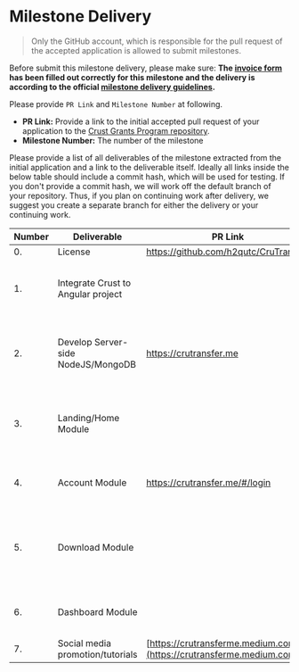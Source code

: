 # Milestone Delivery

> Only the GitHub account, which is responsible for the pull request of the accepted application is allowed to submit milestones. 

Before submit this milestone delivery, please make sure: **The [invoice form](https://docs.google.com/forms/d/e/1FAIpQLSfxKTRtoMzvqQiBL71YXA6gxl_XSsyNBHEBksFFC2AwWReU1w/viewform?usp=sf_link) has been filled out correctly for this milestone and the delivery is according to the official [milestone delivery guidelines](milestone-deliverables-guidelines.md).**  

Please provide `PR Link` and `Milestone Number` at following.
* **PR Link:** Provide a link to the initial accepted pull request of your application to the [Crust Grants Program repository](https://github.com/crustio/Crust-Grants-Program). 
* **Milestone Number:** The number of the milestone

Please provide a list of all deliverables of the milestone extracted from the initial application and a link to the deliverable itself. Ideally all links inside the below table should include a commit hash, which will be used for testing. If you don't provide a commit hash, we will work off the default branch of your repository. Thus, if you plan on continuing work after delivery, we suggest you create a separate branch for either the delivery or your continuing work.


| Number | Deliverable                | PR Link                                                      | Notes                                     |
| ------ | -------------------------- | ------------------------------------------------------------ | ----------------------------------------- |
| 0.     | License                    | https://github.com/h2qutc/CruTransfer              |                                 |
| 1.     | Integrate Crust to Angular project          |     |   Set up Angular project with Crust/IPFS                |
| 2.     | Develop Server-side NodeJS/MongoDB              |  https://crutransfer.me         |    Develop the backend (email service, database)        |
| 3.     | Landing/Home Module             |   |  Home page with form so that user can share the files                                |
| 4.     | Account Module                   |   https://crutransfer.me/#/login                      |   Sign in, Sign out, Reset Password…                     |
| 5.     | Download Module                        |       |    Recipients can download the files thanks to direct access link              |
| 6.     | Dashboard Module |  | Transfer history logs for signed-in user  |
| 7.     | Social media promotion/tutorials |  [https://crutransferme.medium.com/](https://crutransferme.medium.com/)  |  |
